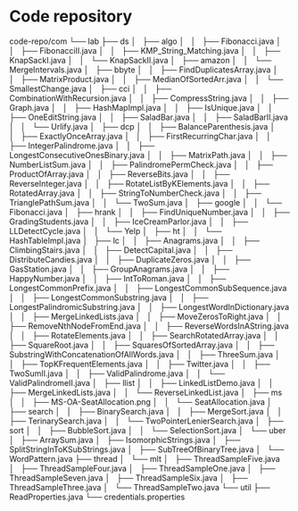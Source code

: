 # Code repository 

code-repo/com
└── lab
    ├── ds
    │   ├── algo
    │   │   ├── Fibonacci.java
    │   │   ├── FibonacciII.java
    │   │   ├── KMP_String_Matching.java
    │   │   ├── KnapSackI.java
    │   │   └── KnapSackII.java
    │   ├── amazon
    │   │   └── MergeIntervals.java
    │   ├── bbyte
    │   │   ├── FindDuplicatesArray.java
    │   │   ├── MatrixProduct.java
    │   │   ├── MedianOfSortedArr.java
    │   │   └── SmallestChange.java
    │   ├── cci
    │   │   ├── CombinationWithRecursion.java
    │   │   ├── CompressString.java
    │   │   ├── Graph.java
    │   │   ├── HashMapImpl.java
    │   │   ├── IsUnique.java
    │   │   ├── OneEditString.java
    │   │   ├── SaladBar.java
    │   │   ├── SaladBarII.java
    │   │   └── Urlify.java
    │   ├── dcp
    │   │   ├── BalanceParenthesis.java
    │   │   ├── ExactlyOnceArray.java
    │   │   ├── FirstRecurringChar.java
    │   │   ├── IntegerPalindrome.java
    │   │   ├── LongestConsecutiveOnesBinary.java
    │   │   ├── MatrixPath.java
    │   │   ├── NumberListSum.java
    │   │   ├── PalindromePermCheck.java
    │   │   ├── ProductOfArray.java
    │   │   ├── ReverseBits.java
    │   │   ├── ReverseInteger.java
    │   │   ├── RotateListByKElements.java
    │   │   ├── RotatedArray.java
    │   │   ├── StringToNumberCheck.java
    │   │   ├── TrianglePathSum.java
    │   │   └── TwoSum.java
    │   ├── google
    │   │   └── Fibonacci.java
    │   ├── hrank
    │   │   ├── FindUniqueNumber.java
    │   │   ├── GradingStudents.java
    │   │   ├── IceCreamParlor.java
    │   │   ├── LLDetectCycle.java
    │   │   └── Yelp
    │   ├── ht
    │   │   └── HashTableImpl.java
    │   ├── lc
    │   │   ├── Anagrams.java
    │   │   ├── ClimbingStairs.java
    │   │   ├── DetectCapital.java
    │   │   ├── DistributeCandies.java
    │   │   ├── DuplicateZeros.java
    │   │   ├── GasStation.java
    │   │   ├── GroupAnagrams.java
    │   │   ├── HappyNumber.java
    │   │   ├── IntToRoman.java
    │   │   ├── LongestCommonPrefix.java
    │   │   ├── LongestCommonSubSequence.java
    │   │   ├── LongestCommonSubstring.java
    │   │   ├── LongestPalindromicSubstring.java
    │   │   ├── LongestWordInDictionary.java
    │   │   ├── MergeLinkedLists.java
    │   │   ├── MoveZerosToRight.java
    │   │   ├── RemoveNthNodeFromEnd.java
    │   │   ├── ReverseWordsInAString.java
    │   │   ├── RotateElements.java
    │   │   ├── SearchRotatedArray.java
    │   │   ├── SquareRoot.java
    │   │   ├── SquaresOfSortedArray.java
    │   │   ├── SubstringWithConcatenationOfAllWords.java
    │   │   ├── ThreeSum.java
    │   │   ├── TopKFrequentElements.java
    │   │   ├── Twitter.java
    │   │   ├── TwoSumII.java
    │   │   ├── ValidPalindrome.java
    │   │   └── ValidPalindromeII.java
    │   ├── llist
    │   │   ├── LinkedListDemo.java
    │   │   ├── MergeLinkedLists.java
    │   │   └── ReverseLinkedList.java
    │   ├── ms
    │   │   ├── MS-OA-SeatAllocation.png
    │   │   └── SeatAllocation.java
    │   ├── search
    │   │   ├── BinarySearch.java
    │   │   ├── MergeSort.java
    │   │   ├── TerinarySearch.java
    │   │   └── TwoPointerLenierSearch.java
    │   ├── sort
    │   │   ├── BubbleSort.java
    │   │   └── SelectionSort.java
    │   └── uber
    │       ├── ArraySum.java
    │       ├── IsomorphicStrings.java
    │       ├── SplitStringInToKSubStrings.java
    │       ├── SubTreeOfBinaryTree.java
    │       └── WordPattern.java
    ├── thread
    │   └── mlt
    │       ├── ThreadSampleFive.java
    │       ├── ThreadSampleFour.java
    │       ├── ThreadSampleOne.java
    │       ├── ThreadSampleSeven.java
    │       ├── ThreadSampleSix.java
    │       ├── ThreadSampleThree.java
    │       └── ThreadSampleTwo.java
    └── util
        ├── ReadProperties.java
        └── credentials.properties
